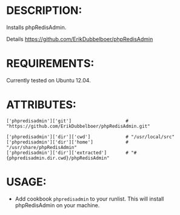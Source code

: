 # DESCRIPTION:

Installs phpRedisAdmin.

Details https://github.com/ErikDubbelboer/phpRedisAdmin

# REQUIREMENTS:

Currently tested on Ubuntu 12.04.

# ATTRIBUTES:

	['phpredisadmin']['git']					# "https://github.com/ErikDubbelboer/phpRedisAdmin.git"

	['phpredisadmin']['dir']['cwd']				# "/usr/local/src"
	['phpredisadmin']['dir']['home']			# "/usr/share/phpRedisAdmin"
	['phpredisadmin']['dir']['extracted']		# "#{phpredisadmin.dir.cwd}/phpRedisAdmin"

# USAGE:

* Add cookbook ``phpredisadmin`` to your runlist. This will install phpRedisAdmin on your machine.